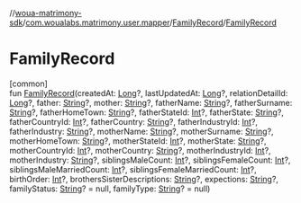 //[woua-matrimony-sdk](../../../index.md)/[com.woualabs.matrimony.user.mapper](../index.md)/[FamilyRecord](index.md)/[FamilyRecord](-family-record.md)

# FamilyRecord

[common]\
fun [FamilyRecord](-family-record.md)(createdAt: [Long](https://kotlinlang.org/api/latest/jvm/stdlib/kotlin/-long/index.html)?, lastUpdatedAt: [Long](https://kotlinlang.org/api/latest/jvm/stdlib/kotlin/-long/index.html)?, relationDetailId: [Long](https://kotlinlang.org/api/latest/jvm/stdlib/kotlin/-long/index.html)?, father: [String](https://kotlinlang.org/api/latest/jvm/stdlib/kotlin/-string/index.html)?, mother: [String](https://kotlinlang.org/api/latest/jvm/stdlib/kotlin/-string/index.html)?, fatherName: [String](https://kotlinlang.org/api/latest/jvm/stdlib/kotlin/-string/index.html)?, fatherSurname: [String](https://kotlinlang.org/api/latest/jvm/stdlib/kotlin/-string/index.html)?, fatherHomeTown: [String](https://kotlinlang.org/api/latest/jvm/stdlib/kotlin/-string/index.html)?, fatherStateId: [Int](https://kotlinlang.org/api/latest/jvm/stdlib/kotlin/-int/index.html)?, fatherState: [String](https://kotlinlang.org/api/latest/jvm/stdlib/kotlin/-string/index.html)?, fatherCountryId: [Int](https://kotlinlang.org/api/latest/jvm/stdlib/kotlin/-int/index.html)?, fatherCountry: [String](https://kotlinlang.org/api/latest/jvm/stdlib/kotlin/-string/index.html)?, fatherIndustryId: [Int](https://kotlinlang.org/api/latest/jvm/stdlib/kotlin/-int/index.html)?, fatherIndustry: [String](https://kotlinlang.org/api/latest/jvm/stdlib/kotlin/-string/index.html)?, motherName: [String](https://kotlinlang.org/api/latest/jvm/stdlib/kotlin/-string/index.html)?, motherSurname: [String](https://kotlinlang.org/api/latest/jvm/stdlib/kotlin/-string/index.html)?, motherHomeTown: [String](https://kotlinlang.org/api/latest/jvm/stdlib/kotlin/-string/index.html)?, motherStateId: [Int](https://kotlinlang.org/api/latest/jvm/stdlib/kotlin/-int/index.html)?, motherState: [String](https://kotlinlang.org/api/latest/jvm/stdlib/kotlin/-string/index.html)?, motherCountryId: [Int](https://kotlinlang.org/api/latest/jvm/stdlib/kotlin/-int/index.html)?, motherCountry: [String](https://kotlinlang.org/api/latest/jvm/stdlib/kotlin/-string/index.html)?, motherIndustryId: [Int](https://kotlinlang.org/api/latest/jvm/stdlib/kotlin/-int/index.html)?, motherIndustry: [String](https://kotlinlang.org/api/latest/jvm/stdlib/kotlin/-string/index.html)?, siblingsMaleCount: [Int](https://kotlinlang.org/api/latest/jvm/stdlib/kotlin/-int/index.html)?, siblingsFemaleCount: [Int](https://kotlinlang.org/api/latest/jvm/stdlib/kotlin/-int/index.html)?, siblingsMaleMarriedCount: [Int](https://kotlinlang.org/api/latest/jvm/stdlib/kotlin/-int/index.html)?, siblingsFemaleMarriedCount: [Int](https://kotlinlang.org/api/latest/jvm/stdlib/kotlin/-int/index.html)?, birthOrder: [Int](https://kotlinlang.org/api/latest/jvm/stdlib/kotlin/-int/index.html)?, brothersSisterDescriptions: [String](https://kotlinlang.org/api/latest/jvm/stdlib/kotlin/-string/index.html)?, expections: [String](https://kotlinlang.org/api/latest/jvm/stdlib/kotlin/-string/index.html)?, familyStatus: [String](https://kotlinlang.org/api/latest/jvm/stdlib/kotlin/-string/index.html)? = null, familyType: [String](https://kotlinlang.org/api/latest/jvm/stdlib/kotlin/-string/index.html)? = null)
